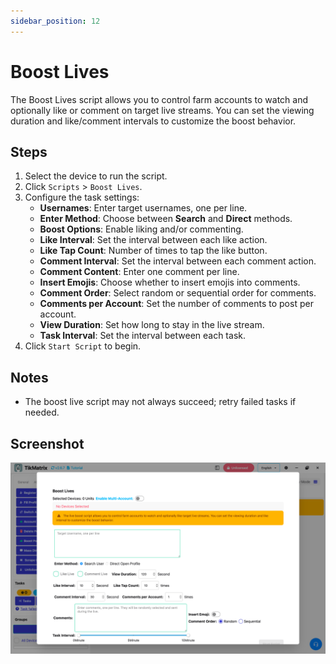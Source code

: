 ```yaml
---
sidebar_position: 12
---
```


# Boost Lives

The Boost Lives script allows you to control farm accounts to watch and optionally like or comment on target live streams. You can set the viewing duration and like/comment intervals to customize the boost behavior.

## Steps

1. Select the device to run the script.
2. Click `Scripts` > `Boost Lives`.
3. Configure the task settings:
    - **Usernames**: Enter target usernames, one per line.
    - **Enter Method**: Choose between **Search** and **Direct** methods.
    - **Boost Options**: Enable liking and/or commenting.
    - **Like Interval**: Set the interval between each like action.
    - **Like Tap Count**: Number of times to tap the like button.
    - **Comment Interval**: Set the interval between each comment action.
    - **Comment Content**: Enter one comment per line.
    - **Insert Emojis**: Choose whether to insert emojis into comments.
    - **Comment Order**: Select random or sequential order for comments.
    - **Comments per Account**: Set the number of comments to post per account.
    - **View Duration**: Set how long to stay in the live stream.
    - **Task Interval**: Set the interval between each task.
4. Click `Start Script` to begin.

## Notes

- The boost live script may not always succeed; retry failed tasks if needed.

## Screenshot

![Boost Lives](../img/boost-lives.png)
